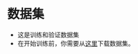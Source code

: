 # 数据集

- 这是训练和验证数据集
- 在开始训练前，你需要从[这里](http://data.csail.mit.edu/places/ADEchallenge/ADEChallengeData2016.zip)下载数据集。